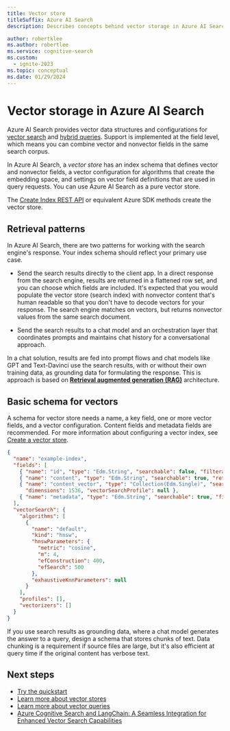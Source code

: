 ```yaml
---
title: Vector store
titleSuffix: Azure AI Search
description: Describes concepts behind vector storage in Azure AI Search.

author: robertklee
ms.author: robertlee
ms.service: cognitive-search
ms.custom:
  - ignite-2023
ms.topic: conceptual
ms.date: 01/29/2024
---
```


# Vector storage in Azure AI Search

Azure AI Search provides vector data structures and configurations for [vector search](vector-search-overview.md) and [hybrid queries](hybrid-search-overview.md). Support is implemented at the field level, which means you can combine vector and nonvector fields in the same search corpus.

In Azure AI Search, a *vector store* has an index schema that defines vector and nonvector fields, a vector configuration for algorithms that create the embedding space, and settings on vector field definitions that are used in query requests. You can use Azure AI Search as a pure vector store.

The [Create Index REST API](/rest/api/searchservice/indexes/create-or-update) or equivalent Azure SDK methods create the vector store.

## Retrieval patterns

In Azure AI Search, there are two patterns for working with the search engine's response. Your index schema should reflect your primary use case.

+ Send the search results directly to the client app. In a direct response from the search engine, results are returned in a flattened row set, and you can choose which fields are included. It's expected that you would populate the vector store (search index) with nonvector content that's human readable so that you don't have to decode vectors for your response. The search engine matches on vectors, but returns nonvector values from the same search document.

+ Send the search results to a chat model and an orchestration layer that coordinates prompts and maintains chat history for a conversational approach.

In a chat solution, results are fed into prompt flows and chat models like GPT and Text-Davinci use the search results, with or without their own training data, as grounding data for formulating the response. This is approach is based on [**Retrieval augmented generation (RAG)**](retrieval-augmented-generation-overview.md) architecture.

## Basic schema for vectors

A schema for vector store needs a name, a key field, one or more vector fields, and a vector configuration. Content fields and metadata fields are recommended. For more information about configuring a vector index, see [Create a vector store](vector-search-how-to-create-index.md).

```json
{
  "name": "example-index",
  "fields": [
    { "name": "id", "type": "Edm.String", "searchable": false, "filterable": true, "retrievable": true, "key": true },
    { "name": "content", "type": "Edm.String", "searchable": true, "retrievable": true, "analyzer": null },
    { "name": "content_vector", "type": "Collection(Edm.Single)", "searchable": true, "filterable": false, "retrievable": true,
      "dimensions": 1536, "vectorSearchProfile": null },
    { "name": "metadata", "type": "Edm.String", "searchable": true, "filterable": false, "retrievable": true, "sortable": false, "facetable": false }
  ],
  "vectorSearch": {
    "algorithms": [
      {
        "name": "default",
        "kind": "hnsw",
        "hnswParameters": {
          "metric": "cosine",
          "m": 4,
          "efConstruction": 400,
          "efSearch": 500
        },
        "exhaustiveKnnParameters": null
      }
    ],
    "profiles": [],
    "vectorizers": []
  }
}
```

If you use search results as grounding data, where a chat model generates the answer to a query, design a schema that stores chunks of text. Data chunking is a requirement if source files are large, but it's also efficient at query time if the original content has verbose text. 


## Next steps

+ [Try the quickstart](search-get-started-vector.md)
+ [Learn more about vector stores](vector-search-how-to-create-index.md)
+ [Learn more about vector queries](vector-search-how-to-query.md)
+ [Azure Cognitive Search and LangChain: A Seamless Integration for Enhanced Vector Search Capabilities](https://techcommunity.microsoft.com/t5/azure-ai-services-blog/azure-cognitive-search-and-langchain-a-seamless-integration-for/ba-p/3901448)

